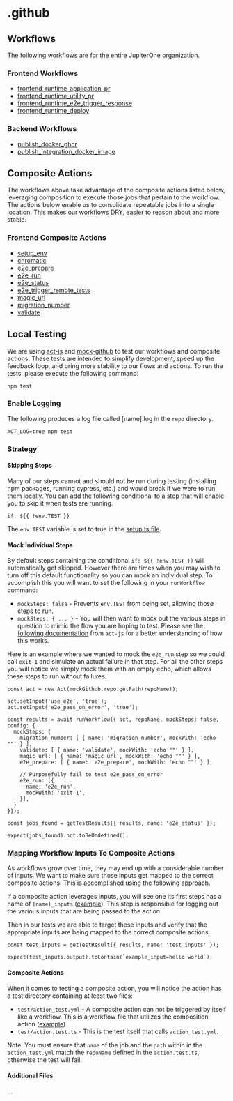 # .github

## Workflows

The following workflows are for the entire JupiterOne organization.

### Frontend Workflows
- [frontend_runtime_application_pr](.github/workflows/docs/frontend/frontend_runtime_application_pr.md)
- [frontend_runtime_utility_pr](.github/workflows/docs/frontend/frontend_runtime_utility_pr.md)
- [frontend_runtime_e2e_trigger_response](.github/workflows/docs/frontend/frontend_runtime_e2e_trigger_response.md)
- [frontend_runtime_deploy](.github/workflows/docs/frontend/frontend_runtime_deploy.md)

### Backend Workflows
- [publish_docker_ghcr](.github/workflows/docs/backend/publish_docker_ghcr.md)
- [publish_integration_docker_image](.github/workflows/docs/backend/publish_integration_docker_image.md)

## Composite Actions

The workflows above take advantage of the composite actions listed below, leveraging composition to execute those jobs that pertain to the workflow. The actions below enable us to consolidate repeatable jobs into a single location. This makes our workflows DRY, easier to reason about and more stable.

### Frontend Composite Actions

- [setup_env](.github/actions/frontend/setup_env/README.md)
- [chromatic](.github/actions/frontend/runtime/chromatic/README.md)
- [e2e_prepare](.github/actions/frontend/runtime/e2e_prepare/README.md)
- [e2e_run](.github/actions/frontend/runtime/e2e_run/README.md)
- [e2e_status](.github/actions/frontend/runtime/e2e_status/README.md)
- [e2e_trigger_remote_tests](.github/actions/frontend/runtime/e2e_trigger_remote_tests/README.md)
- [magic_url](.github/actions/frontend/runtime/magic_url/README.md)
- [migration_number](.github/actions/frontend/runtime/migration_number/README.md)
- [validate](.github/actions/frontend/runtime/validate/README.md)

## Local Testing

We are using [act-js](https://github.com/kiegroup/act-js) and [mock-github](https://www.npmjs.com/package/@kie/mock-github#mockgithub) to test our workflows and composite actions. These tests are intended to simplify development, speed up the feedback loop, and bring more stability to our flows and actions. To run the tests, please execute the following command:

```
npm test
```

### Enable Logging

The following produces a log file called [name].log in the `repo` directory.

```
ACT_LOG=true npm test
```

### Strategy

#### Skipping Steps

Many of our steps cannot and should not be run during testing (installing npm packages, running cypress, etc.) and would break if we were to run them locally. You can add the following conditional to a step that will enable you to skip it when tests are running.

```
if: ${{ !env.TEST }}
```

The `env.TEST` variable is set to true in the [setup.ts file](tests/utils/setup.ts).

#### Mock Individual Steps

By default steps containing the conditional `if: ${{ !env.TEST }}` will automatically get skipped. However there are times when you may wish to turn off this default functionality so you can mock an individual step. To accomplish this you will want to set the following in your `runWorkflow` command:
- `mockSteps: false` - Prevents `env.TEST` from being set, allowing those steps to run.
- `mockSteps: { ... }` - You will then want to mock out the various steps in question to mimic the flow you are hoping to test. Please see the [following documentation](https://github.com/kiegroup/act-js#mocking-steps) from `act-js` for a better understanding of how this works.

Here is an example where we wanted to mock the `e2e_run` step so we could call `exit 1` and simulate an actual failure in that step. For all the other steps you will notice we simply mock them with an empty echo, which allows these steps to run without failures.

```
const act = new Act(mockGithub.repo.getPath(repoName));

act.setInput('use_e2e', 'true');
act.setInput('e2e_pass_on_error', 'true');

const results = await runWorkflow({ act, repoName, mockSteps: false, config: {
  mockSteps: {
    migration_number: [ { name: 'migration_number', mockWith: 'echo ""' } ],
    validate: [ { name: 'validate', mockWith: 'echo ""' } ],
    magic_url: [ { name: 'magic_url', mockWith: 'echo ""' } ],
    e2e_prepare: [ { name: 'e2e_prepare', mockWith: 'echo ""' } ],
    
    // Purposefully fail to test e2e_pass_on_error
    e2e_run: [{
      name: 'e2e_run',
      mockWith: 'exit 1',
    }],
  }
}});

const jobs_found = getTestResults({ results, name: 'e2e_status' });

expect(jobs_found).not.toBeUndefined();
```

### Mapping Workflow Inputs To Composite Actions

As workflows grow over time, they may end up with a considerable number of inputs. We want to make sure those inputs get mapped to the correct composite actions. This is accomplished using the following approach.

If a composite action leverages inputs, you will see one its first steps has a name of `[name]_inputs` ([example](.github/actions/frontend/runtime/e2e_prepare/action.yml#L25)). This step is responsible for logging out the various inputs that are being passed to the action.

Then in our tests we are able to target these inputs and verify that the appropriate inputs are being mapped to the correct composite actions.

```
const test_inputs = getTestResult({ results, name: 'test_inputs' });

expect(test_inputs.output).toContain(`example_input=hello world`);
```

#### Composite Actions

When it comes to testing a composite action, you will notice the action has a test directory containing at least two files:
- `test/action_test.yml` - A composite action can not be triggered by itself like a workflow. This is a workflow file that utilizes the composition action ([example](.github/actions/frontend/runtime/e2e_prepare/test/action_test.yml)).
- `test/action.test.ts` - This is the test itself that calls `action_test.yml`.

Note: You must ensure that `name` of the job and the `path` within in the `action_test.yml` match the `repoName` defined in the `action.test.ts`, otherwise the test will fail.

#### Additional Files

...
